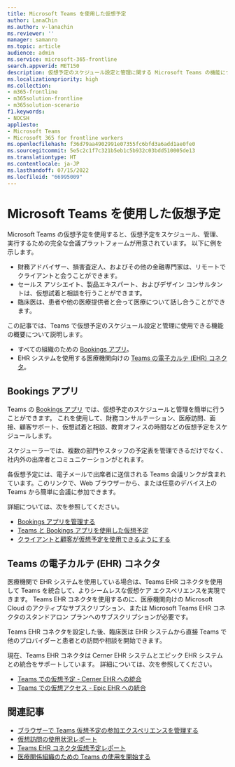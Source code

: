 ```yaml
---
title: Microsoft Teams を使用した仮想予定
author: LanaChin
ms.author: v-lanachin
ms.reviewer: ''
manager: samanro
ms.topic: article
audience: admin
ms.service: microsoft-365-frontline
search.appverid: MET150
description: 仮想予定のスケジュール設定と管理に関する Microsoft Teams の機能について説明します。
ms.localizationpriority: high
ms.collection:
- m365-frontline
- m365solution-frontline
- m365solution-scenario
f1.keywords:
- NOCSH
appliesto:
- Microsoft Teams
- Microsoft 365 for frontline workers
ms.openlocfilehash: f36d79aa4902991e07355fc6bfd3a6add1ae0fe0
ms.sourcegitcommit: 5e5c2c1f7c321b5eb1c5b932c03bdd510005de13
ms.translationtype: HT
ms.contentlocale: ja-JP
ms.lasthandoff: 07/15/2022
ms.locfileid: "66995009"
---
```

# <a name="virtual-appointments-with-microsoft-teams"></a>Microsoft Teams を使用した仮想予定

Microsoft Teams の仮想予定を使用すると、仮想予定をスケジュール、管理、実行するための完全な会議プラットフォームが用意されています。 以下に例を示します。

- 財務アドバイザー、損害査定人、およびその他の金融専門家は、リモートでクライアントと会うことができます。
- セールス アソシエイト、製品エキスパート、およびデザイン コンサルタントは、仮想試着と相談を行うことができます。
- 臨床医は、患者や他の医療提供者と会って医療について話し合うことができます。

この記事では、Teams で仮想予定のスケジュール設定と管理に使用できる機能の概要について説明します。

- すべての組織のための [Bookings アプリ](#the-bookings-app)。
- EHR システムを使用する医療機関向けの [Teams の電子カルテ (EHR) コネクタ](#teams-electronic-health-record-ehr-connector)。

## <a name="the-bookings-app"></a>Bookings アプリ

Teams の [Bookings アプリ](https://support.microsoft.com/office/what-is-bookings-42d4e852-8e99-4d8f-9b70-d7fc93973cb5) では、仮想予定のスケジュールと管理を簡単に行うことができます。 これを使用して、財務コンサルテーション、医療訪問、面接、顧客サポート、仮想試着と相談、教育オフィスの時間などの仮想予定をスケジュールします。

スケジューラーでは、複数の部門やスタッフの予定表を管理できるだけでなく、社内外の出席者とコミュニケーションがとれます。

各仮想予定には、電子メールで出席者に送信される Teams 会議リンクが含まれています。このリンクで、Web ブラウザーから、または任意のデバイス上の Teams から簡単に会議に参加できます。

詳細については、次を参照してください。

- [Bookings アプリを管理する](/microsoftteams/bookings-app-admin?bc=/microsoft-365/frontline/breadcrumb/toc.json&toc=/microsoft-365/frontline/toc.json)
- [Teams と Bookings アプリを使用した仮想予定](bookings-virtual-visits.md)
- [クライアントと顧客が仮想予定を使用できるようにする](virtual-appointments-toolkit.md)

## <a name="teams-electronic-health-record-ehr-connector"></a>Teams の電子カルテ (EHR) コネクタ

医療機関で EHR システムを使用している場合は、Teams EHR コネクタを使用して Teams を統合して、よりシームレスな仮想ケア エクスペリエンスを実現できます。 Teams EHR コネクタを使用するのに、医療機関向けの Microsoft Cloud のアクティブなサブスクリプション、または Microsoft Teams EHR コネクタのスタンドアロン プランへのサブスクリプションが必要です。

Teams EHR コネクタを設定した後、臨床医は EHR システムから直接 Teams で他のプロバイダーと患者との訪問や相談を開始できます。

現在、Teams EHR コネクタは Cerner EHR システムとエピック EHR システムとの統合をサポートしています。 詳細については、次を参照してください。

- [Teams での仮想予定 - Cerner EHR への統合](ehr-admin-cerner.md)
- [Teams での仮想アクセス - Epic EHR への統合](ehr-admin-epic.md)

## <a name="related-articles"></a>関連記事

- [ブラウザーで Teams 仮想予定の参加エクスペリエンスを管理する](browser-join.md)
- [仮想訪問の使用状況レポート](virtual-visits-usage-report.md)
- [Teams EHR コネクタ仮想予定レポート](ehr-connector-report.md)
- [医療関係組織のための Teams の使用を開始する](teams-in-hc.md)